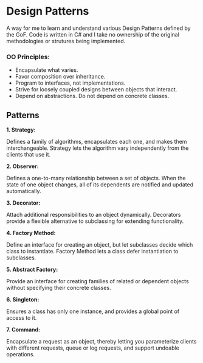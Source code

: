 # Design Patterns

A way for me to learn and understand various Design Patterns defined by the GoF. Code is written in C# and I take no ownership of the original methodologies or strutures being implemented.

### OO Principles:

- Encapsulate what varies.
- Favor composition over inheritance.
- Program to interfaces, not implementations.
- Strive for loosely coupled designs between objects that interact.
- Depend on abstractions. Do not depend on concrete classes.

## Patterns

**1. Strategy:**

Defines a family of algorithms, encapsulates each one, and makes them interchangeable. Strategy lets the algorithm vary independently from the clients that use it.

**2. Observer:**

Defines a one-to-many relationship between a set of objects. When the state of one object changes, all of its dependents are notified and updated automatically.

**3. Decorator:**

Attach additional responsibilities to an object dynamically. Decorators provide a flexible alternative to subclassing for extending functionality.

**4. Factory Method:**

 Define an interface for creating an object, but let subclasses decide which class to instantiate. Factory Method lets a class defer instantiation to subclasses.

 **5. Abstract Factory:**

 Provide an interface for creating families of related or dependent objects without specifying their concrete classes.
 
  **6. Singleton:**

 Ensures a class has only one instance, and provides a global point of access to it.

  **7. Command:**
  
   Encapsulate a request as an object, thereby letting you parameterize clients with different requests, queue or log requests, and support undoable operations.
   
